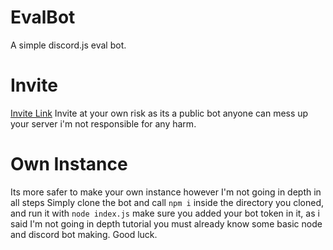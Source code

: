 # EvalBot
A simple discord.js eval bot.

# Invite
[Invite Link](https://discordapp.com/api/oauth2/authorize?client_id=525210889297723412&permissions=0&scope=bot)
Invite at your own risk as its a public bot anyone can mess up your server i'm not responsible for any harm.

# Own Instance
Its more safer to make your own instance however I'm not going in depth in all steps
Simply clone the bot and call `npm i` inside the directory you cloned, and run it with `node index.js` make sure you added your bot token in it, as i said I'm not going in depth tutorial you must already know some basic node and discord bot making.
Good luck.

